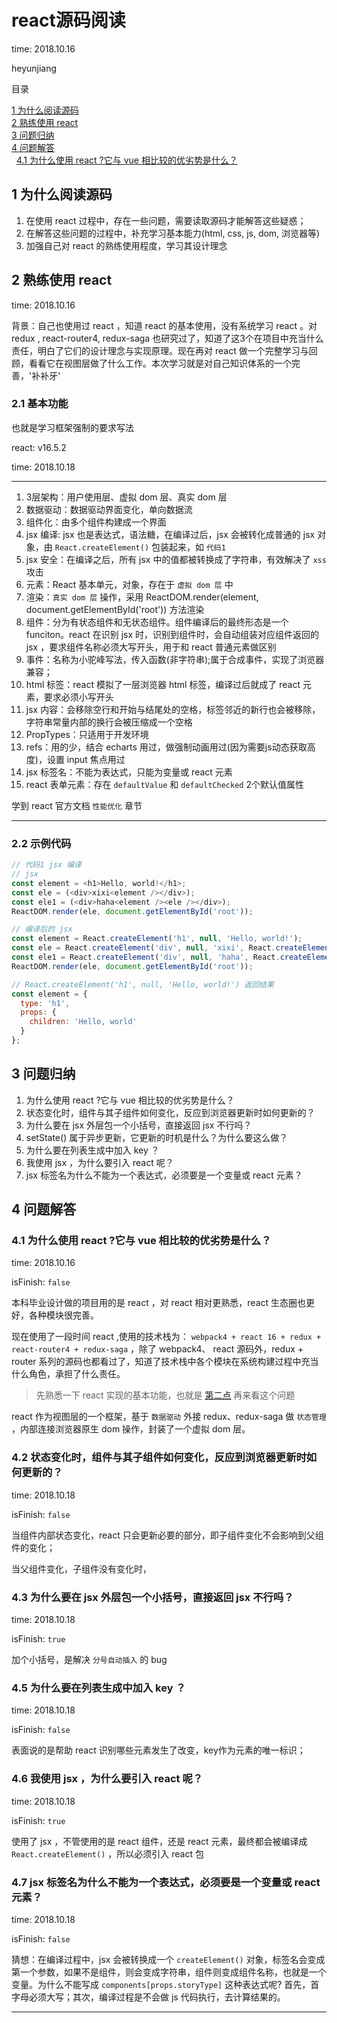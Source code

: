 # react源码阅读

time: 2018.10.16

heyunjiang

目录

[1 为什么阅读源码](#1-为什么阅读源码)  
[2 熟练使用 react](#2-熟练使用-react)  
[3 问题归纳](#3-问题归纳)  
[4 问题解答](#4-问题解答)  
&nbsp;&nbsp;[4.1 为什么使用 react ?它与 vue 相比较的优劣势是什么？](#4.1-为什么使用-react-?它与-vue-相比较的优劣势是什么？)  

## 1 为什么阅读源码

1. 在使用 react 过程中，存在一些问题，需要读取源码才能解答这些疑惑；
2. 在解答这些问题的过程中，补充学习基本能力(html, css, js, dom, 浏览器等)
3. 加强自己对 react 的熟练使用程度，学习其设计理念

## 2 熟练使用 react

time: 2018.10.16

背景：自己也使用过 react ，知道 react 的基本使用，没有系统学习 react 。对 redux , react-router4, redux-saga 也研究过了，知道了这3个在项目中充当什么责任，明白了它们的设计理念与实现原理。现在再对 react 做一个完整学习与回顾，看看它在视图层做了什么工作。本次学习就是对自己知识体系的一个完善，'补补牙'

### 2.1 基本功能

也就是学习框架强制的要求写法

react: v16.5.2

time: 2018.10.18

****

1. 3层架构：用户使用层、虚拟 dom 层、真实 dom 层
2. 数据驱动：数据驱动界面变化，单向数据流
3. 组件化：由多个组件构建成一个界面
4. jsx 编译: jsx 也是表达式，语法糖，在编译过后，jsx 会被转化成普通的 jsx 对象，由 `React.createElement()` 包装起来，如 `代码1`
5. jsx 安全：在编译之后，所有 jsx 中的值都被转换成了字符串，有效解决了 `xss` 攻击
6. 元素：React 基本单元，对象，存在于 `虚拟 dom 层` 中
7. 渲染：`真实 dom 层` 操作，采用 ReactDOM.render(element, document.getElementById('root')) 方法渲染
8. 组件：分为有状态组件和无状态组件。组件编译后的最终形态是一个 funciton。react 在识别 jsx 时，识别到组件时，会自动组装对应组件返回的 jsx ，要求组件名称必须大写开头，用于和 react 普通元素做区别
9. 事件：名称为小驼峰写法，传入函数(非字符串);属于合成事件，实现了浏览器兼容；
10. html 标签：react 模拟了一层浏览器 html 标签，编译过后就成了 react 元素，要求必须小写开头
11. jsx 内容：会移除空行和开始与结尾处的空格，标签邻近的新行也会被移除，字符串常量内部的换行会被压缩成一个空格
12. PropTypes：只适用于开发环境
13. refs：用的少，结合 echarts 用过，做强制动画用过(因为需要js动态获取高度)，设置 input 焦点用过
14. jsx 标签名：不能为表达式，只能为变量或 react 元素
15. react 表单元素：存在 `defaultValue` 和 `defaultChecked` 2个默认值属性

学到 react 官方文档 `性能优化` 章节

****

### 2.2 示例代码

```javascript
// 代码1 jsx 编译
// jsx
const element = <h1>Hello, world!</h1>;
const ele = (<div>xixi<element /></div>);
const ele1 = (<div>haha<element /><ele /></div>);
ReactDOM.render(ele, document.getElementById('root'));

// 编译后的 jsx
const element = React.createElement('h1', null, 'Hello, world!');
const ele = React.createElement('div', null, 'xixi', React.createElement('element', null));
const ele1 = React.createElement('div', null, 'haha', React.createElement('element', null), React.createElement('ele', null));
ReactDOM.render(ele, document.getElementById('root'));

// React.createElement('h1', null, 'Hello, world!') 返回结果
const element = {
  type: 'h1',
  props: {
    children: 'Hello, world'
  }
};
```

## 3 问题归纳

1. 为什么使用 react ?它与 vue 相比较的优劣势是什么？
2. 状态变化时，组件与其子组件如何变化，反应到浏览器更新时如何更新的？
3. 为什么要在 jsx 外层包一个小括号，直接返回 jsx 不行吗？
4. setState() 属于异步更新，它更新的时机是什么？为什么要这么做？
5. 为什么要在列表生成中加入 key ？
6. 我使用 jsx ，为什么要引入 react 呢？
7. jsx 标签名为什么不能为一个表达式，必须要是一个变量或 react 元素？

## 4 问题解答

### 4.1 为什么使用 react ?它与 vue 相比较的优劣势是什么？

time: 2018.10.16

isFinish: `false`

本科毕业设计做的项目用的是 react ，对 react 相对更熟悉，react 生态圈也更好，各种模块很完善。

现在使用了一段时间 react ,使用的技术栈为： `webpack4 + react 16 + redux + react-router4 + redux-saga` ，除了 webpack4、 react 源码外，redux + router 系列的源码也都看过了，知道了技术栈中各个模块在系统构建过程中充当什么角色，承担了什么责任。

> 先熟悉一下 react 实现的基本功能，也就是 [第二点](#2-熟练使用-react) 再来看这个问题

react 作为视图层的一个框架，基于 `数据驱动` 外接 redux、redux-saga 做 `状态管理` ，内部连接浏览器原生 dom 操作，封装了一个虚拟 dom 层。

### 4.2 状态变化时，组件与其子组件如何变化，反应到浏览器更新时如何更新的？

time: 2018.10.18

isFinish: `false`

当组件内部状态变化，react 只会更新必要的部分，即子组件变化不会影响到父组件的变化；

当父组件变化，子组件没有变化时，

### 4.3 为什么要在 jsx 外层包一个小括号，直接返回 jsx 不行吗？

time: 2018.10.18

isFinish: `true`

加个小括号，是解决 `分号自动插入` 的 bug

### 4.5 为什么要在列表生成中加入 key ？

time: 2018.10.18

isFinish: `false`

表面说的是帮助 react 识别哪些元素发生了改变，key作为元素的唯一标识；

### 4.6 我使用 jsx ，为什么要引入 react 呢？

time: 2018.10.18

isFinish: `true`

使用了 jsx ，不管使用的是 react 组件，还是 react 元素，最终都会被编译成 `React.createElement()` ，所以必须引入 react 包

### 4.7 jsx 标签名为什么不能为一个表达式，必须要是一个变量或 react 元素？

time: 2018.10.18

isFinish: `false`

猜想：在编译过程中，jsx 会被转换成一个 `createElement()` 对象，标签名会变成第一个参数，如果不是组件，则会变成字符串，组件则变成组件名称，也就是一个变量。为什么不能写成 `components[props.storyType]` 这种表达式呢? 首先，首字母必须大写；其次，编译过程是不会做 js 代码执行，去计算结果的。

****

